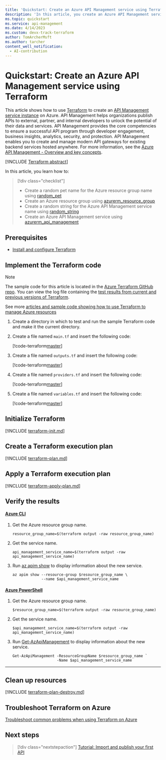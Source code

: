 ```yaml
---
title: 'Quickstart: Create an Azure API Management service using Terraform'
description: 'In this article, you create an Azure API Management service using Terraform.'
ms.topic: quickstart
ms.service: api-management
ms.date: 4/14/2023
ms.custom: devx-track-terraform
author: TomArcherMsft
ms.author: tarcher
content_well_notification: 
  - AI-contribution
---
```


# Quickstart: Create an Azure API Management service using Terraform

This article shows how to use [Terraform](/azure/terraform) to create an [API Management service instance](./api-management-key-concepts.md) on Azure. API Management helps organizations publish APIs to external, partner, and internal developers to unlock the potential of their data and services. API Management provides the core competencies to ensure a successful API program through developer engagement, business insights, analytics, security, and protection. API Management enables you to create and manage modern API gateways for existing backend services hosted anywhere. For more information, see the [Azure API Management - Overview and key concepts](api-management-key-concepts.md).

[!INCLUDE [Terraform abstract](~/azure-dev-docs-pr/articles/terraform/includes/abstract.md)]

In this article, you learn how to:

> [!div class="checklist"]
> * Create a random pet name for the Azure resource group name using [random_pet](https://registry.terraform.io/providers/hashicorp/random/latest/docs/resources/pet)
> * Create an Azure resource group using [azurerm_resource_group](https://registry.terraform.io/providers/hashicorp/azurerm/latest/docs/resources/resource_group)
> * Create a random string for the Azure API Management service name using [random_string](https://registry.terraform.io/providers/hashicorp/random/latest/docs/resources/string)
> * Create an Azure API Management service using [azurerm_api_management](https://registry.terraform.io/providers/hashicorp/azurerm/latest/docs/resources/api_management)

## Prerequisites

- [Install and configure Terraform](/azure/developer/terraform/quickstart-configure)

## Implement the Terraform code

> [!NOTE]
> The sample code for this article is located in the [Azure Terraform GitHub repo](https://github.com/Azure/terraform/tree/master/quickstart/101-azure-api-management-create). You can view the log file containing the [test results from current and previous versions of Terraform](https://github.com/Azure/terraform/tree/master/quickstart/101-azure-api-management-create/TestRecord.md).
> 
> See more [articles and sample code showing how to use Terraform to manage Azure resources](/azure/terraform)

1. Create a directory in which to test and run the sample Terraform code and make it the current directory.

1. Create a file named `main.tf` and insert the following code:

    [!code-terraform[master](~/terraform_samples/quickstart/101-azure-api-management-create/main.tf)]

1. Create a file named `outputs.tf` and insert the following code:

    [!code-terraform[master](~/terraform_samples/quickstart/101-azure-api-management-create/outputs.tf)]

1. Create a file named `providers.tf` and insert the following code:

    [!code-terraform[master](~/terraform_samples/quickstart/101-azure-api-management-create/providers.tf)]

1. Create a file named `variables.tf` and insert the following code:

    [!code-terraform[master](~/terraform_samples/quickstart/101-azure-api-management-create/variables.tf)]

## Initialize Terraform

[!INCLUDE [terraform-init.md](~/azure-dev-docs-pr/articles/terraform/includes/terraform-init.md)]

## Create a Terraform execution plan

[!INCLUDE [terraform-plan.md](~/azure-dev-docs-pr/articles/terraform/includes/terraform-plan.md)]

## Apply a Terraform execution plan

[!INCLUDE [terraform-apply-plan.md](~/azure-dev-docs-pr/articles/terraform/includes/terraform-apply-plan.md)]

## Verify the results

#### [Azure CLI](#tab/azure-cli)

1. Get the Azure resource group name.

    ```console
    resource_group_name=$(terraform output -raw resource_group_name)
    ```

1. Get the service name.

    ```console
    api_management_service_name=$(terraform output -raw api_management_service_name)
    ```

1. Run [az apim show](/cli/azure/apim#az-apim-show) to display information about the new service.

    ```azurecli
    az apim show --resource-group $resource_group_name \
                 --name $api_management_service_name
    ```

#### [Azure PowerShell](#tab/azure-powershell)

1. Get the Azure resource group name.

    ```console
    $resource_group_name=$(terraform output -raw resource_group_name)
    ```

1. Get the service name.

    ```console
    $api_management_service_name=$(terraform output -raw api_management_service_name)
    ```

1. Run [Get-AzApiManagement](/powershell/module/az.apimanagement/get-azapimanagement) to display information about the new service.

    ```azurepowershell
    Get-AzApiManagement -ResourceGroupName $resource_group_name `
                        -Name $api_management_service_name
    ```

---

## Clean up resources

[!INCLUDE [terraform-plan-destroy.md](~/azure-dev-docs-pr/articles/terraform/includes/terraform-plan-destroy.md)]

## Troubleshoot Terraform on Azure

[Troubleshoot common problems when using Terraform on Azure](/azure/developer/terraform/troubleshoot)

## Next steps

> [!div class="nextstepaction"] 
> [Tutorial: Import and publish your first API](import-and-publish.md)